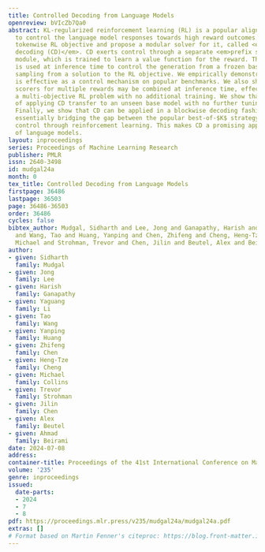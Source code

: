 ```yaml
---
title: Controlled Decoding from Language Models
openreview: bVIcZb7Qa0
abstract: KL-regularized reinforcement learning (RL) is a popular alignment framework
  to control the language model responses towards high reward outcomes. We pose a
  tokenwise RL objective and propose a modular solver for it, called <em>controlled
  decoding (CD)</em>. CD exerts control through a separate <em>prefix scorer</em>
  module, which is trained to learn a value function for the reward. The prefix scorer
  is used at inference time to control the generation from a frozen base model, provably
  sampling from a solution to the RL objective. We empirically demonstrate that CD
  is effective as a control mechanism on popular benchmarks. We also show that prefix
  scorers for multiple rewards may be combined at inference time, effectively solving
  a multi-objective RL problem with no additional training. We show that the benefits
  of applying CD transfer to an unseen base model with no further tuning as well.
  Finally, we show that CD can be applied in a blockwise decoding fashion at inference-time,
  essentially bridging the gap between the popular best-of-$K$ strategy and tokenwise
  control through reinforcement learning. This makes CD a promising approach for alignment
  of language models.
layout: inproceedings
series: Proceedings of Machine Learning Research
publisher: PMLR
issn: 2640-3498
id: mudgal24a
month: 0
tex_title: Controlled Decoding from Language Models
firstpage: 36486
lastpage: 36503
page: 36486-36503
order: 36486
cycles: false
bibtex_author: Mudgal, Sidharth and Lee, Jong and Ganapathy, Harish and Li, Yaguang
  and Wang, Tao and Huang, Yanping and Chen, Zhifeng and Cheng, Heng-Tze and Collins,
  Michael and Strohman, Trevor and Chen, Jilin and Beutel, Alex and Beirami, Ahmad
author:
- given: Sidharth
  family: Mudgal
- given: Jong
  family: Lee
- given: Harish
  family: Ganapathy
- given: Yaguang
  family: Li
- given: Tao
  family: Wang
- given: Yanping
  family: Huang
- given: Zhifeng
  family: Chen
- given: Heng-Tze
  family: Cheng
- given: Michael
  family: Collins
- given: Trevor
  family: Strohman
- given: Jilin
  family: Chen
- given: Alex
  family: Beutel
- given: Ahmad
  family: Beirami
date: 2024-07-08
address:
container-title: Proceedings of the 41st International Conference on Machine Learning
volume: '235'
genre: inproceedings
issued:
  date-parts:
  - 2024
  - 7
  - 8
pdf: https://proceedings.mlr.press/v235/mudgal24a/mudgal24a.pdf
extras: []
# Format based on Martin Fenner's citeproc: https://blog.front-matter.io/posts/citeproc-yaml-for-bibliographies/
---
```

